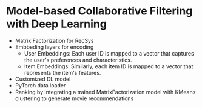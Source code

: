 # Model-based Collaborative Filtering with Deep Learning
- Matrix Factorization for RecSys
- Embbeding layers for encoding
    - User Embeddings: Each user ID is mapped to a vector that captures the user's preferences and characteristics.
    - Item Embeddings: Similarly, each item ID is mapped to a vector that represents the item's features.
- Customized DL model
- PyTorch data loader
- Ranking by integrating a trained MatrixFactorization model with KMeans clustering to generate movie recommendations
